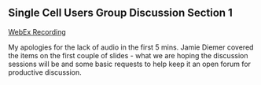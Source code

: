 ## Single Cell Users Group Discussion Section 1

<a href="https://nih.webex.com/nih/lsr.php?RCID=8e8e2a97468c97020caba78718c4e3f0">WebEx Recording<a/>
<br />

My apologies for the lack of audio in the first 5 mins. Jamie Diemer covered the items on the first couple of slides - what we are hoping the discussion sessions will be and some basic requests to help keep it an open forum for productive discussion.
